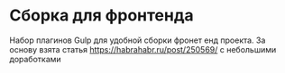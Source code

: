 # Сборка для фронтенда

Набор плагинов Gulp для удобной сборки фронет енд проекта.
За основу взята статья https://habrahabr.ru/post/250569/ с небольшими доработками

